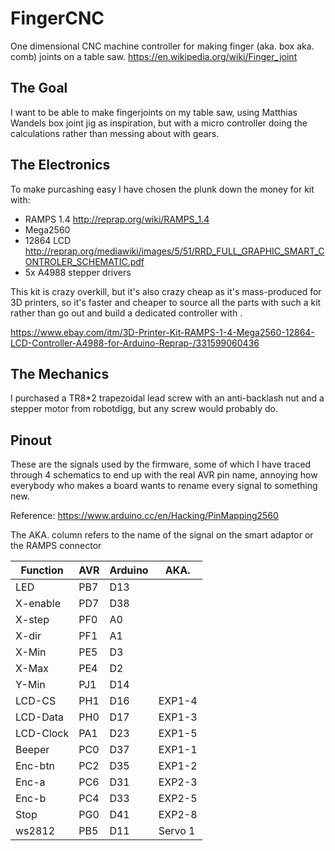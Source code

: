 # FingerCNC

One dimensional CNC machine controller for making finger (aka. box aka. comb) joints on a table saw.
https://en.wikipedia.org/wiki/Finger_joint

## The Goal

I want to be able to make fingerjoints on my table saw, using
Matthias Wandels box joint jig as inspiration, but with a micro controller
doing the calculations rather than messing about with gears.

## The Electronics

To make purcashing easy I have chosen the plunk down the money for kit with:
* RAMPS 1.4  http://reprap.org/wiki/RAMPS_1.4
* Mega2560
* 12864 LCD  http://reprap.org/mediawiki/images/5/51/RRD_FULL_GRAPHIC_SMART_CONTROLER_SCHEMATIC.pdf
* 5x A4988 stepper drivers

This kit is crazy overkill, but it's also crazy cheap as it's mass-produced for 3D printers, so it's faster and cheaper to source all the parts with such a kit rather than go out and build a dedicated controller with .

https://www.ebay.com/itm/3D-Printer-Kit-RAMPS-1-4-Mega2560-12864-LCD-Controller-A4988-for-Arduino-Reprap-/331599060436

## The Mechanics

I purchased a TR8*2 trapezoidal lead screw with an anti-backlash nut and a stepper motor from robotdigg, but any screw would probably do.

## Pinout

These are the signals used by the firmware, some of which I have traced through 4 schematics to end up with the real AVR pin name, annoying how everybody who makes a board wants to rename every signal to something new.

Reference: https://www.arduino.cc/en/Hacking/PinMapping2560

The AKA. column refers to the name of the signal on the smart adaptor or the RAMPS connector

| Function  | AVR | Arduino | AKA.    |
|-----------|-----|---------|---------|
| LED       | PB7 | D13     |         | 
| X-enable  | PD7 | D38     |         |
| X-step    | PF0 | A0      |         |
| X-dir     | PF1 | A1      |         |
| X-Min     | PE5 | D3      |         |
| X-Max     | PE4 | D2      |         |
| Y-Min     | PJ1 | D14     |         |
| LCD-CS    | PH1 | D16     | EXP1-4  |
| LCD-Data  | PH0 | D17     | EXP1-3  |
| LCD-Clock | PA1 | D23     | EXP1-5  |
| Beeper    | PC0 | D37     | EXP1-1  |
| Enc-btn   | PC2 | D35     | EXP1-2  |
| Enc-a     | PC6 | D31     | EXP2-3  |
| Enc-b     | PC4 | D33     | EXP2-5  |
| Stop      | PG0 | D41     | EXP2-8  |
| ws2812    | PB5 | D11     | Servo 1 |
